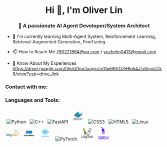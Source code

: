 <h1 align="center">Hi 👋, I'm Oliver Lin</h1>

<h3 align="center"><strong>🚀 A passionate AI Agent Developer/System Architect</strong></h3>

- 🌱 I'm currently learning Multi-Agent System, Reinforcement Learning, Retrieval-Augmented Generation, FineTuning.

- 📫 How to Reach Me 790221864@qq.com / yuzhelin0413@gmail.com

- 📄 Know About My Experiences https://drive.google.com/file/d/1mcfaagczm11w6RVDzHBok4JTdhpvUTk8/view?usp=drive_link

<h3 align="left"><strong>Contact with me:</strong></h3>

<h3 align="left">Languages and Tools:</h3>
<div>
<img src="https://cdn.jsdelivr.net/gh/devicons/devicon/icons/python/python-original.svg" alt="Python" width="40" height="40" style="margin:4px;" />
<img src="https://cdn.jsdelivr.net/gh/devicons/devicon/icons/cplusplus/cplusplus-original.svg" alt="C++" width="40" height="40" style="margin:4px;" />
<img src="https://fastapi.tiangolo.com/img/logo-margin/logo-teal.svg" alt="FastAPI" width="40" height="40" style="margin:4px;" />

<!-- 📦 容器 & 后端 -->
<img src="https://raw.githubusercontent.com/docker-library/docs/master/docker/logo.png" alt="Docker" width="40" height="40" style="margin:4px;" />

<!-- 💻 前端 -->
<img src="https://upload.wikimedia.org/wikipedia/commons/thumb/d/d5/CSS3_logo_and_wordmark.svg/320px-CSS3_logo_and_wordmark.svg.png" alt="CSS3" width="40" height="40" style="margin:4px;" />
<img src="https://upload.wikimedia.org/wikipedia/commons/thumb/6/61/HTML5_logo_and_wordmark.svg/320px-HTML5_logo_and_wordmark.svg.png" alt="HTML5" width="40" height="40" style="margin:4px;" />

<!-- 🐧 操作系统 -->
<img src="https://upload.wikimedia.org/wikipedia/commons/a/af/Tux.png" alt="Linux" width="40" height="40" style="margin:4px;" />

<!-- 🛢️ 数据库 -->
<img src="https://raw.githubusercontent.com/devicons/devicon/master/icons/mysql/mysql-original-wordmark.svg" alt="MySQL" width="40" height="40" style="margin:4px;" />
<img src="https://github.com/Ol1ver0413/Ol1ver0413/blob/main/assert_logo/oceanbase.jpg" alt="OceanBase" width="40" height="40" style="margin:4px;" />

<!-- 📚 向量数据库 -->
<img src="https://github.com/Ol1ver0413/Ol1ver0413/blob/main/assert_logo/milvus.png" alt="Milvus" width="40" height="40" style="margin:4px;" />

<!-- 🧠 AI 框架 -->
<img src="https://pytorch.org/assets/images/pytorch-logo.png" alt="PyTorch" width="40" height="40" style="margin:4px;" />

<!-- 🤖 多智能体 & 推理框架 -->
<img src="https://github.com/Ol1ver0413/Ol1ver0413/blob/main/assert_logo/langchain.jpg" alt="LangChain" width="40" height="40" style="margin:4px;" />
<img src="https://github.com/camel-ai/camel/blob/master/examples/usecases/chat_with_github/assets/logo_camel_ai.png" alt="CAMEL" width="40" height="40" style="margin:4px;" />


</div>
